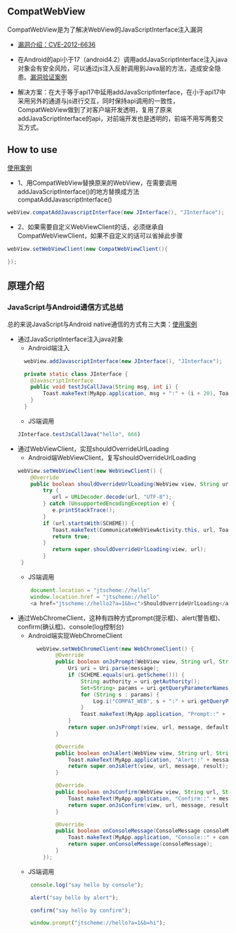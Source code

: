 CompatWebView
-------------

CompatWebView是为了解决WebView的JavaScriptInterface注入漏洞
- [漏洞介绍：CVE-2012-6636](https://cve.mitre.org/cgi-bin/cvename.cgi?name=CVE-2012-6636)

- 在Android的api小于17（android4.2）调用addJavaScriptInterface注入java对象会有安全风险，可以通过js注入反射调用到Java层的方法，造成安全隐患。[漏洞验证案例](https://github.com/heimashi/CompatWebView/blob/master/example/src/main/java/com/sw/bridge/InjectWebViewActivity.java)

- 解决方案：在大于等于api17中延用addJavaScriptInterface，在小于api17中采用另外的通道与js进行交互，同时保持api调用的一致性，
CompatWebView做到了对客户端开发透明，复用了原来addJavaScriptInterface的api，对前端开发也是透明的，前端不用写两套交互方式。

How to use
-----------
[使用案例](https://github.com/heimashi/CompatWebView/blob/master/example/src/main/java/com/sw/bridge/CompatWebViewActivity.java)
- 1、用CompatWebView替换原来的WebView，在需要调用addJavaScriptInterface()的地方替换成方法compatAddJavascriptInterface()
```java
webView.compatAddJavascriptInterface(new JInterface(), "JInterface");
```
- 2、如果需要自定义WebViewClient的话，必须继承自CompatWebViewClient，如果不自定义的话可以省掉此步骤
```java
webView.setWebViewClient(new CompatWebViewClient(){
    
});
```

原理介绍
-------
### JavaScript与Android通信方式总结
总的来说JavaScript与Android native通信的方式有三大类：[使用案例](https://github.com/heimashi/CompatWebView/blob/master/example/src/main/java/com/sw/bridge/CommunicateWebViewActivity.java)
- 通过JavaScriptInterface注入java对象
    - Android端注入
    ```java
      webView.addJavascriptInterface(new JInterface(), "JInterface");

      private static class JInterface {
        @JavascriptInterface
        public void testJsCallJava(String msg, int i) {
            Toast.makeText(MyApp.application, msg + ":" + (i + 20), Toast.LENGTH_SHORT).show();
        }
      }
    ```
    - JS端调用
    ```javascript
    JInterface.testJsCallJava("hello", 666)
    ```
- 通过WebViewClient，实现shouldOverrideUrlLoading
    - Android端WebViewClient，复写shouldOverrideUrlLoading
    ```java
    webView.setWebViewClient(new WebViewClient() {
        @Override
        public boolean shouldOverrideUrlLoading(WebView view, String url) {
            try {
               url = URLDecoder.decode(url, "UTF-8");
            } catch (UnsupportedEncodingException e) {
               e.printStackTrace();
            }
            if (url.startsWith(SCHEME)) {
               Toast.makeText(CommunicateWebViewActivity.this, url, Toast.LENGTH_SHORT).show();
               return true;
            }
               return super.shouldOverrideUrlLoading(view, url);
            }
     }
    ```
    - JS端调用
    ```javascript
        document.location = "jtscheme://hello"
        window.location.href = "jtscheme://hello"
        <a href="jtscheme://hello2?a=1&b=c">ShouldOverrideUrlLoading</a>
    ```
- 通过WebChromeClient，这种有四种方式prompt(提示框)、alert(警告框)、confirm(确认框)、console(log控制台)
    - Android端实现WebChromeClient
    ```java
          webView.setWebChromeClient(new WebChromeClient() {
                @Override
                public boolean onJsPrompt(WebView view, String url, String message, String defaultValue, JsPromptResult result) {
                    Uri uri = Uri.parse(message);
                    if (SCHEME.equals(uri.getScheme())) {
                        String authority = uri.getAuthority();
                        Set<String> params = uri.getQueryParameterNames();
                        for (String s : params) {
                            Log.i("COMPAT_WEB", s + ":" + uri.getQueryParameter(s));
                        }
                        Toast.makeText(MyApp.application, "Prompt::" + authority, Toast.LENGTH_SHORT).show();
                    }
                    return super.onJsPrompt(view, url, message, defaultValue, result);
                }
    
                @Override
                public boolean onJsAlert(WebView view, String url, String message, JsResult result) {
                    Toast.makeText(MyApp.application, "Alert::" + message, Toast.LENGTH_SHORT).show();
                    return super.onJsAlert(view, url, message, result);
                }
    
                @Override
                public boolean onJsConfirm(WebView view, String url, String message, JsResult result) {
                    Toast.makeText(MyApp.application, "Confirm::" + message, Toast.LENGTH_SHORT).show();
                    return super.onJsConfirm(view, url, message, result);
                }
    
                @Override
                public boolean onConsoleMessage(ConsoleMessage consoleMessage) {
                    Toast.makeText(MyApp.application, "Console::" + consoleMessage.message(), Toast.LENGTH_SHORT).show();
                    return super.onConsoleMessage(consoleMessage);
                }
            });
    ```
    - JS端调用
    ```javascript
    	console.log("say hello by console");
    
        alert("say hello by alert");
    
        confirm("say hello by confirm");
    
        window.prompt("jtscheme://hello?a=1&b=hi");
    ```
        